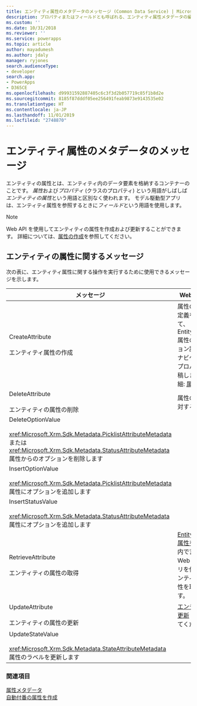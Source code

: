 ```yaml
---
title: エンティティ属性のメタデータのメッセージ (Common Data Service) | Microsoft Docs
description: プロパティまたはフィールドとも呼ばれる、エンティティ属性メタデータの編集に使用されるメッセージについて。
ms.custom: ''
ms.date: 10/31/2018
ms.reviewer: ''
ms.service: powerapps
ms.topic: article
author: mayadumesh
ms.author: jdaly
manager: ryjones
search.audienceType:
- developer
search.app:
- PowerApps
- D365CE
ms.openlocfilehash: d99931592887405c6c3f3d2b057719c85f1b8d2e
ms.sourcegitcommit: 8185f87dddf05ee256491feab9873e9143535e02
ms.translationtype: HT
ms.contentlocale: ja-JP
ms.lasthandoff: 11/01/2019
ms.locfileid: "2748870"
---
```

# <a name="entity-attribute-metadata-messages"></a>エンティティ属性のメタデータのメッセージ

<!-- 
Was Mike Carter
https://docs.microsoft.com/dynamics365/customer-engagement/developer/entity-attribute-metadata-messages -->

エンティティの属性とは、エンティティ内のデータ要素を格納するコンテナーのことです。 *属性*および*プロパティ* (クラスのプロパティ) という用語がしばしば*エンティティの属性*という用語と区別なく使われます。 モデル駆動型アプリは、エンティティ属性を参照するときに*フィールド*という用語を使用します。  

> [!NOTE]
> Web API を使用してエンティティの属性を作成および更新することができます。 詳細については、[属性の作成](webapi/create-update-entity-definitions-using-web-api.md#create-attributes)を参照してください。

## <a name="entity-attribute-messages"></a>エンティティの属性に関するメッセージ  
 次の表に、エンティティ属性に関する操作を実行するために使用できるメッセージを示します。  
  
|メッセージ|Web API 操作|SDK アセンブリ|   
|-------------|-----------------|-----------------|  
|CreateAttribute</br></br>エンティティ属性の作成|属性の JSON 定義を使用して、EntityMetadata 属性のコレクション評価されたナビゲーション プロパティに投稿します。 詳細: [属性の作成](webapi/create-update-entity-definitions-using-web-api.md#create-attributes)|<xref:Microsoft.Xrm.Sdk.Messages.CreateAttributeRequest>| 
|DeleteAttribute</br></br>エンティティの属性の削除|属性の URL の対する削除。|<xref:Microsoft.Xrm.Sdk.Messages.DeleteAttributeRequest>|  
|DeleteOptionValue</br></br><xref:Microsoft.Xrm.Sdk.Metadata.PicklistAttributeMetadata> または <xref:Microsoft.Xrm.Sdk.Metadata.StatusAttributeMetadata> 属性からのオプションを削除します|<xref href="Microsoft.Dynamics.CRM.DeleteOptionValue?text=DeleteOptionValue Action" />|<xref:Microsoft.Xrm.Sdk.Messages.DeleteOptionValueRequest>|  
|InsertOptionValue</br></br><xref:Microsoft.Xrm.Sdk.Metadata.PicklistAttributeMetadata> 属性にオプションを追加します|<xref href="Microsoft.Dynamics.CRM.InsertOptionValue?text=InsertOptionValue Action" />|<xref:Microsoft.Xrm.Sdk.Messages.InsertOptionValueRequest>|<xref:Microsoft.Xrm.Sdk.Metadata.PicklistAttributeMetadata> 属性にオプションを追加します。|  
|InsertStatusValue</br></br><xref:Microsoft.Xrm.Sdk.Metadata.StatusAttributeMetadata> 属性にオプションを追加します|<xref href="Microsoft.Dynamics.CRM.InsertStatusValue?text=InsertStatusValue Action" />|<xref:Microsoft.Xrm.Sdk.Messages.InsertStatusValueRequest>|  |<xref:Microsoft.Xrm.Sdk.Metadata.PicklistAttributeMetadata> 属性内のオプションの順序を変更します|<xref href="Microsoft.Dynamics.CRM.OrderOption?text=OrderOption Action" />|<xref:Microsoft.Xrm.Sdk.Messages.OrderOptionRequest>|  
|RetrieveAttribute</br></br>エンティティの属性の取得|[EntityMetadata 属性をクエリ](webapi/query-metadata-web-api.md#bkmk_queryAttributesexample) 内で言及された Web API クエリを使用してエンティティの属性を取得します。|<xref:Microsoft.Xrm.Sdk.Messages.RetrieveAttributeRequest>|  
|UpdateAttribute</br></br>エンティティの属性の更新|[エンティティの更新](webapi/create-update-entity-definitions-using-web-api.md#update-entities) を参照してください|<xref:Microsoft.Xrm.Sdk.Messages.UpdateAttributeRequest>|  
|UpdateStateValue</br></br><xref:Microsoft.Xrm.Sdk.Metadata.StateAttributeMetadata> 属性のラベルを更新します|<xref href="Microsoft.Dynamics.CRM.UpdateStateValue?text=UpdateStateValue Action" />|<xref:Microsoft.Xrm.Sdk.Messages.UpdateStateValueRequest>|  

### <a name="see-also"></a>関連項目  

[属性メタデータ](entity-attribute-metadata.md)<br />
[自動付番の属性を作成](create-auto-number-attributes.md)<br />
<!-- TODO: [Work with Attributes](org-service/work-attribute-metadata.md)<br />
[Sample: Work with Attributes](org-service/sample-work-attribute-metadata.md) -->